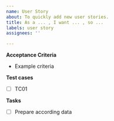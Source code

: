 ```yaml
---
name: User Story
about: To quickly add new user stories.
title: As a ... , I want ... , so ...
labels: user story
assignees: ''

---
```


**Acceptance Criteria**
- Example criteria

**Test cases**
- [ ] TC01

**Tasks**
- [ ] Prepare according data
